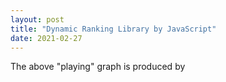```yaml
---
layout: post
title: "Dynamic Ranking Library by JavaScript"
date: 2021-02-27
---
```

<!-- 
```js script
import './js/dynRank.js';
import './js/examples/js';
``` -->

<div id="Ex1"></div>
The above "playing" graph is produced by 